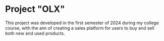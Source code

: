 # Project "OLX"

This project was developed in the first semester of 2024 during my college course, with the aim of creating a sales platform for users to buy and sell both new and used products.
